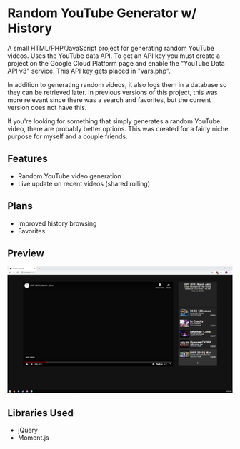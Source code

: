 # Random YouTube Generator w/ History

A small HTML/PHP/JavaScript project for generating random YouTube videos. Uses the YouTube data API. To get an API key you must create a project on the Google Cloud Platform page and enable the "YouTube Data API v3" service. This API key gets placed in "vars.php".

In addition to generating random videos, it also logs them in a database so they can be retrieved later. In previous versions of this project, this was more relevant since there was a search and favorites, but the current version does not have this.

If you're looking for something that simply generates a random YouTube video, there are probably better options. This was created for a fairly niche purpose for myself and a couple friends.

## Features
* Random YouTube video generation
* Live update on recent videos (shared rolling)

## Plans
* Improved history browsing
* Favorites

## Preview
![Screenshot of window](/img/screenshot.png)

## Libraries Used
* jQuery
* Moment.js
